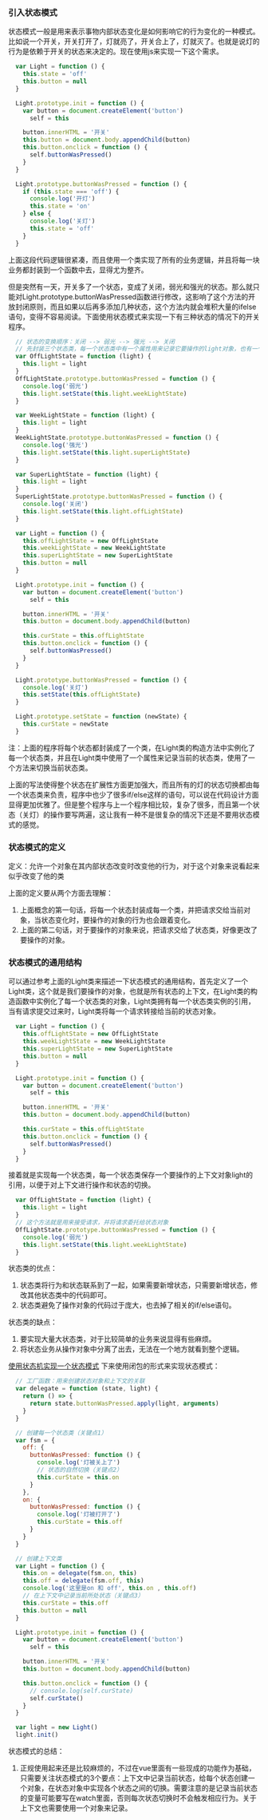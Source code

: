 ### 引入状态模式
状态模式一般是用来表示事物内部状态变化是如何影响它的行为变化的一种模式。比如说一个开关，开关打开了，灯就亮了，开关合上了，灯就灭了。也就是说灯的行为是依赖于开关的状态来决定的。现在使用js来实现一下这个需求。
```javascript
  var Light = function () {
    this.state = 'off'
    this.button = null
  }

  Light.prototype.init = function () {
    var button = document.createElement('button')
      self = this

    button.innerHTML = '开关'
    this.button = document.body.appendChild(button)
    this.button.onclick = function () {
      self.buttonWasPressed()
    }
  }

  Light.prototype.buttonWasPressed = function () {
    if (this.state === 'off') {
      console.log('开灯')
      this.state = 'on'
    } else {
      console.log('关灯')
      this.state = 'off'
    }
  }
```
上面这段代码逻辑很紧凑，而且使用一个类实现了所有的业务逻辑，并且将每一块业务都封装到一个函数中去，显得尤为整齐。

但是突然有一天，开关多了一个状态，变成了关闭，弱光和强光的状态。那么就只能对Light.prototype.buttonWasPressed函数进行修改，这影响了这个方法的开放封闭原则，而且如果以后再多添加几种状态，这个方法内就会堆积大量的ifelse语句，变得不容易阅读。下面使用状态模式来实现一下有三种状态的情况下的开关程序。
```javascript
  // 状态的变换顺序：关闭 --> 弱光 --> 强光 --> 关闭
  // 先封装三个状态类，每一个状态类中有一个属性用来记录它要操作的light对象，也有一个方法，用来将开关转换到下一个状态。
  var OffLightState = function (light) {
    this.light = light
  }
  OffLightState.prototype.buttonWasPressed = function () {
    console.log('弱光')
    this.light.setState(this.light.weekLightState)
  }

  var WeekLightState = function (light) {
    this.light = light
  }
  WeekLightState.prototype.buttonWasPressed = function () {
    console.log('强光')
    this.light.setState(this.light.superLightState)
  }

  var SuperLightState = function (light) {
    this.light = light
  }
  SuperLightState.prototype.buttonWasPressed = function () {
    console.log('关闭')
    this.light.setState(this.light.offLightState)
  }

  var Light = function () {
    this.offLightState = new OffLightState
    this.weekLightState = new WeekLightState
    this.superLightState = new SuperLightState
    this.button = null
  }

  Light.prototype.init = function () {
    var button = document.createElement('button')
      self = this

    button.innerHTML = '开关'
    this.button = document.body.appendChild(button)

    this.curState = this.offLightState
    this.button.onclick = function () {
      self.buttonWasPressed()
    }
  }

  Light.prototype.buttonWasPressed = function () {
    console.log('关灯')
    this.setState(this.offLightState)
  }

  Light.prototype.setState = function (newState) {
    this.curState = newState
  }
```
注：上面的程序将每个状态都封装成了一个类，在Light类的构造方法中实例化了每一个状态类，并且在Light类中使用了一个属性来记录当前的状态类，使用了一个方法来切换当前状态类。

上面的写法使得整个状态在扩展性方面更加强大，而且所有的灯的状态切换都由每一个状态类来负责，程序中也少了很多if/else这样的语句，可以说在代码设计方面显得更加优雅了。但是整个程序与上一个程序相比较，复杂了很多，而且第一个状态（关灯）的操作要写两遍，这让我有一种不是很复杂的情况下还是不要用状态模式的感觉。

### 状态模式的定义
定义：允许一个对象在其内部状态改变时改变他的行为，对于这个对象来说看起来似乎改变了他的类

上面的定义要从两个方面去理解：
1. 上面概念的第一句话，将每一个状态封装成每一个类，并把请求交给当前对象，当状态变化时，要操作的对象的行为也会跟着变化。
2. 上面的第二句话，对于要操作的对象来说，把请求交给了状态类，好像更改了要操作的对象。

### 状态模式的通用结构
可以通过参考上面的Light类来描述一下状态模式的通用结构，首先定义了一个Light类，这个就是我们要操作的对象，也就是所有状态的上下文，在Light类的构造函数中实例化了每一个状态类的对象，Light类拥有每一个状态类实例的引用，当有请求提交过来时，Light类将每一个请求转接给当前的状态对象。
```javascript
  var Light = function () {
    this.offLightState = new OffLightState
    this.weekLightState = new WeekLightState
    this.superLightState = new SuperLightState
    this.button = null
  }

  Light.prototype.init = function () {
    var button = document.createElement('button')
      self = this

    button.innerHTML = '开关'
    this.button = document.body.appendChild(button)

    this.curState = this.offLightState
    this.button.onclick = function () {
      self.buttonWasPressed()
    }
  }
```
接着就是实现每一个状态类，每一个状态类保存一个要操作的上下文对象light的引用，以便于对上下文进行操作和状态的切换。
```javascript
  var OffLightState = function (light) {
    this.light = light
  }
  // 这个方法就是用来接受请求，并将请求委托给状态对象
  OffLightState.prototype.buttonWasPressed = function () {
    console.log('弱光')
    this.light.setState(this.light.weekLightState)
  }
```
状态类的优点：
1. 状态类将行为和状态联系到了一起，如果需要新增状态，只需要新增状态，修改其他状态类中的代码即可。
2. 状态类避免了操作对象的代码过于庞大，也去掉了相关的if/else语句。

状态类的缺点：
1. 要实现大量大状态类，对于比较简单的业务来说显得有些麻烦。
2. 将状态业务从操作对象中分离了出去，无法在一个地方就看到整个逻辑。

[使用状态机实现一个状态模式](./state/index.js)
下来使用闭包的形式来实现状态模式：
```javascript
  // 工厂函数：用来创建状态对象和上下文的关联
  var delegate = function (state, light) {
    return () => {
      return state.buttonWasPressed.apply(light, arguments)
    }
  }

  // 创建每一个状态类（关键点1）
  var fsm = {
    off: {
      buttonWasPressed: function () {
        console.log('灯被关上了')
        // 状态的自然切换（关键点2）
        this.curState = this.on
      }
    },
    on: {
      buttonWasPressed: function () {
        console.log('灯被打开了')
        this.curState = this.off
      }
    }
  }

  // 创建上下文类
  var Light = function () {
    this.on = delegate(fsm.on, this)
    this.off = delegate(fsm.off, this)
    console.log('这里是on 和 off', this.on , this.off)
    // 在上下文中记录当前所处状态（关键点3）
    this.curState = this.off
    this.button = null
  }

  Light.prototype.init = function () {
    var button = document.createElement('button')
      self = this

    button.innerHTML = '开关'
    this.button = document.body.appendChild(button)

    this.button.onclick = function () {
      // console.log(self.curState)
      self.curState()
    }
  }

  var light = new Light()
  light.init()
```

状态模式的总结：
1. 正规使用起来还是比较麻烦的，不过在vue里面有一些现成的功能作为基础，只需要关注状态模式的3个要点：上下文中记录当前状态，给每个状态创建一个对象，在状态对象中实现各个状态之间的切换。需要注意的是记录当前状态的变量可能要写在watch里面，否则每次状态切换时不会触发相应行为。关于上下文也需要使用一个对象来记录。